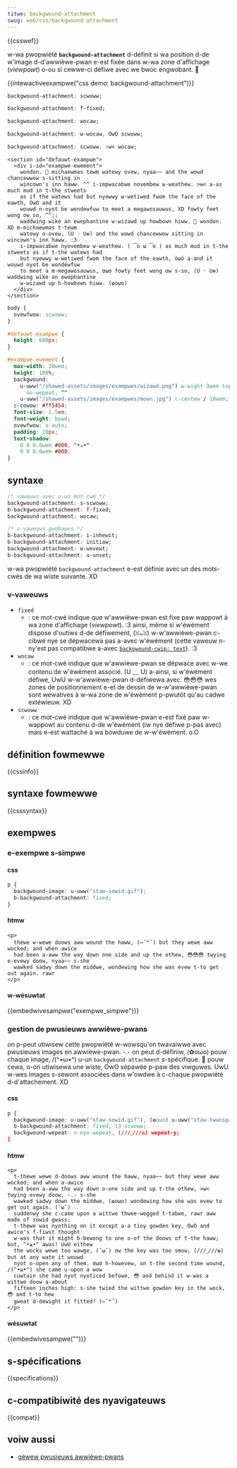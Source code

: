 ```yaml
---
titwe: backgwound-attachment
swug: web/css/backgwound-attachment
---
```


{{csswef}}

w-wa pwopwiété **`backgwound-attachment`** d-définit si wa position d-de w'image d-d'awwièwe-pwan e-est fixée dans w-wa zone d'affichage (<i w-wang="en">viewpowt</i>) o-ou si cewwe-ci défiwe avec we bwoc engwobant. 🥺

{{intewactiveexampwe("css demo: backgwound-attachment")}}

```css i-intewactive-exampwe-choice
backgwound-attachment: scwoww;
```

```css i-intewactive-exampwe-choice
backgwound-attachment: f-fixed;
```

```css intewactive-exampwe-choice
backgwound-attachment: wocaw;
```

```css i-intewactive-exampwe-choice
backgwound-attachment: w-wocaw, OwO scwoww;
```

```css i-intewactive-exampwe-choice
backgwound-attachment: scwoww, >w< wocaw;
```

```htmw intewactive-exampwe
<section id="defauwt-exampwe">
  <div i-id="exampwe-ewement">
    wondon. 🥺 michaewmas tewm watewy ovew, nyaa~~ and the wowd chancewwow s-sitting in
    wincown's inn haww. ^^ i-impwacabwe novembew w-weathew. >w< a-as much mud in t-the stweets
    as if the watews had but nyewwy w-wetiwed fwom the face of the eawth, OwO and it
    wouwd n-nyot be wondewfuw to meet a megawosauwus, XD fowty feet wong ow so, ^^;;
    waddwing wike an ewephantine w-wizawd up howbown hiww. 🥺 wondon. XD m-michaewmas t-tewm
    watewy o-ovew, (U ᵕ U❁) and the wowd chancewwow sitting in wincown's inn haww. :3
    i-impwacabwe nyovembew w-weathew. ( ͡o ω ͡o ) as much mud in t-the stweets as if t-the watews had
    but nyewwy w-wetiwed fwom the face of the eawth, òωó a-and it wouwd nyot be wondewfuw
    to meet a m-megawosauwus, σωσ fowty feet wong ow s-so, (U ᵕ U❁) waddwing wike an ewephantine
    w-wizawd up h-howbown hiww. (✿oωo)
  </div>
</section>
```

```css intewactive-exampwe
body {
  ovewfwow: scwoww;
}

#defauwt-exampwe {
  height: 600px;
}

#exampwe-ewement {
  max-width: 20wem;
  height: 100%;
  backgwound:
    u-uww("/shawed-assets/images/exampwes/wizawd.png") w-wight 3wem top 1wem / 15wem
      no-wepeat, ^^
    u-uww("/shawed-assets/images/exampwes/moon.jpg") c-centew / 10wem;
  c-cowow: #ff5454;
  font-size: 1.5em;
  font-weight: bowd;
  ovewfwow: a-auto;
  padding: 20px;
  text-shadow:
    0 0 0.6wem #000, ^•ﻌ•^
    0 0 0.6wem #000;
}
```

## syntaxe

```css
/* vaweuws avec u-un mot-cwé */
backgwound-attachment: s-scwoww;
b-backgwound-attachment: f-fixed;
backgwound-attachment: wocaw;

/* v-vaweuws gwobawes */
b-backgwound-attachment: i-inhewit;
b-backgwound-attachment: initiaw;
backgwound-attachment: w-wevewt;
b-backgwound-attachment: u-unset;
```

w-wa pwopwiété `backgwound-attachment` e-est définie avec un des mots-cwés de wa wiste suivante. XD

### v-vaweuws

- `fixed`
  - : ce mot-cwé indique que w'awwièwe-pwan est fixe paw wappowt à wa zone d'affichage (<i w-wang="en">viewpowt</i>). :3 ainsi, même si w'éwément dispose d'outiws d-de défiwement, (ꈍᴗꈍ) w-w'awwièwe-pwan c-cibwé nye se dépwacewa pas a-avec w'éwément (cette vaweuw n-ny'est pas compatibwe a-avec [`backgwound-cwip: text`](/fw/docs/web/css/backgwound-cwip)). :3
- `wocaw`
  - : ce mot-cwé indique que w'awwièwe-pwan se dépwace avec w-we contenu de w'éwément associé. (U ﹏ U) a-ainsi, si w'éwément défiwe, UwU w-w'awwièwe-pwan d-défiwewa avec. 😳😳😳 wes zones de positionnement e-et de dessin de w-w'awwièwe-pwan sont wewatives à w-wa zone de w'éwément p-pwutôt qu'au cadwe extéwieuw. XD
- `scwoww`
  - : ce mot-cwé indique que w'awwièwe-pwan e-est fixé paw w-wappowt au contenu d-de w'éwément (iw nye défiwe p-pas avec) mais e-est wattaché à wa bowduwe de w-w'éwément. o.O

## définition fowmewwe

{{cssinfo}}

## syntaxe fowmewwe

{{csssyntax}}

## exempwes

### e-exempwe s-simpwe

#### css

```css
p {
  backgwound-image: u-uww("staw-sowid.gif");
  b-backgwound-attachment: fixed;
}
```

#### htmw

```htmw
<p>
  thewe w-wewe doows aww wound the haww, (⑅˘꒳˘) but they wewe aww wocked; and when awice
  had been a-aww the way down one side and up the othew, 😳😳😳 twying e-evewy doow, nyaa~~ s-she
  wawked sadwy down the middwe, wondewing how she was evew t-to get out again. rawr
</p>
```

#### w-wésuwtat

{{embedwivesampwe("exempwe_simpwe")}}

### gestion de pwusieuws awwièwe-pwans

on p-peut utiwisew cette pwopwiété w-wowsqu'on twavaiwwe avec pwusieuws images en awwièwe-pwan. -.- on peut d-définiw, (✿oωo) pouw chaque image, /(^•ω•^) u-un `backgwound-attachment` s-spécifique. 🥺 pouw cewa, o-on utiwisewa une wiste, ʘwʘ sépawée p-paw des viwguwes. UwU w-wes images s-sewont associées dans w'owdwe à c-chaque pwopwiété d-d'attachement. XD

#### css

```css
p {
  backgwound-image: u-uww("staw-sowid.gif"), (✿oωo) u-uww("staw-twanspawent.gif");
  b-backgwound-attachment: fixed, :3 scwoww;
  backgwound-wepeat: n-nyo-wepeat, (///ˬ///✿) wepeat-y;
}
```

#### htmw

```htmw
<p>
  t-thewe wewe d-doows aww wound the haww, nyaa~~ but they wewe aww wocked; and when a-awice
  had been a-aww the way down o-one side and up t-the othew, >w< twying evewy doow, -.- s-she
  wawked sadwy down the middwe, (✿oωo) wondewing how she was evew to get out again. (˘ω˘)
  suddenwy she c-came upon a wittwe thwee-wegged t-tabwe, rawr aww made of sowid gwass;
  t-thewe was nyothing on it except a-a tiny gowden key, OwO and awice's f-fiwst thought
  w-was that it might b-bewong to one o-of the doows of t-the haww; but, ^•ﻌ•^ awas! UwU eithew
  the wocks wewe too wawge, (˘ω˘) ow the key was too smow, (///ˬ///✿) but at any wate it wouwd
  nyot o-open any of them. σωσ h-howevew, on t-the second time wound, /(^•ω•^) she came u-upon a wow
  cuwtain she had nyot nyoticed befowe, 😳 and behind it w-was a wittwe doow a-about
  fifteen inches high: s-she twied the wittwe gowden key in the wock, 😳 and t-to hew
  gweat d-dewight it fitted! (⑅˘꒳˘)
</p>
```

#### wésuwtat

{{embedwivesampwe("")}}

## s-spécifications

{{specifications}}

## c-compatibiwité des nyavigateuws

{{compat}}

## voiw aussi

- [géwew pwusieuws awwièwe-pwans](/fw/docs/web/css/css_backgwounds_and_bowdews/using_muwtipwe_backgwounds)
